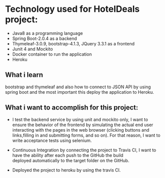 
# Technology used for HotelDeals project:

* Java8 as a programming language
* Spring Boot-2.0.4 as a backend
* Thymeleaf-3.0.9, bootstrap-4.1.3, JQuery 3.3.1 as a frontend
* Junit 4 and Mockito
* Docker container to run the application
* Heroku

## What i learn

bootstrap and thymeleaf and also how to connect to JSON API by using spring boot and the most important this deploy the application to Heroku.


## What i want to accomplish for this project:

* I test the backend service by using unit and mockito only, I want to ensure the behavior of the frontend by simulating the actual
  end user interacting with the pages in the web browser (clicking buttons and links,filling in and submitting forms, and so on). 
  For that reason, I want to write acceptance tests using selenium.


* Continuous Integration by connecting the project to Travis CI, I want to have the ability after each push to the GitHub the build  
  deployed automatically to the target folder on the GitHub.


* Deployed the project to heroku by using the travis CI.











